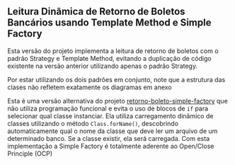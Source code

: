 ## Leitura Dinâmica de Retorno de Boletos Bancários usando Template Method e Simple Factory

Esta versão do projeto implementa a leitura de retorno de boletos com o padrão Strategy e Template Method, evitando a duplicação de código
existente na versão anterior utilizando apenas o padrão Strategy.

Por estar utilizando os dois padrões em conjunto, note que a estrutura das clases não refletem exatamente os diagramas em anexo

Esta é uma versão alternativa do projeto [retorno-boleto-simple-factory](https://github.com/JulianCambraia/padroes-de-projeto/tree/main/criacionais/simple-factory/retorno-boleto-simple-factory)
que não utiliza programação funcional e evita o uso de blocos de `if` para selecionar qual classe instanciar. Ela utiliza carregamento dinâmico de classes utilizando o método `Class.forName()`, 
descobrindo automaticamente qual o nome da classe que deve ler um arquivo de um determinado banco. Se a classe existir, ela será carregada. Com esta implementação a Simple Factory é totalmente aderente ao 
Open/Close Principle (OCP)